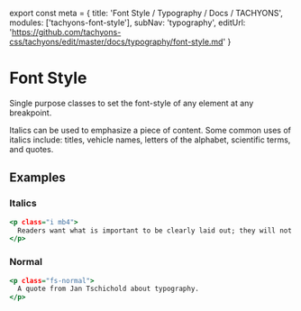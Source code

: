 export const meta =  {
  title: 'Font Style / Typography / Docs / TACHYONS',
  modules: ['tachyons-font-style'],
  subNav: 'typography',
  editUrl: 'https://github.com/tachyons-css/tachyons/edit/master/docs/typography/font-style.md'
}

# Font Style

Single purpose classes to set the font-style of any element at any breakpoint.

Italics can be used to emphasize a piece of content. Some common uses of italics include: titles, vehicle names, letters of the alphabet, scientific terms, and quotes.

## Examples

### Italics
```.html
<p class="i mb4">
  Readers want what is important to be clearly laid out; they will not read what is too troublesome.
</p>
```

### Normal
```.html
<p class="fs-normal">
  A quote from Jan Tschichold about typography.
</p>
```
